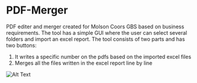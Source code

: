 # PDF-Merger

PDF editer and merger created for Molson Coors GBS based on business requirements.
The tool has a simple GUI where the user can select several folders and import an excel report.
The tool consists of two parts and has two buttons: 
  1. It writes a specific number on the pdfs based on the imported excel files
  2. Merges all the files written in the excel report line by line

![Alt Text](https://github.com/tibipin/PDF-Merger/blob/master/PDF-writer-and-merger.gif)
